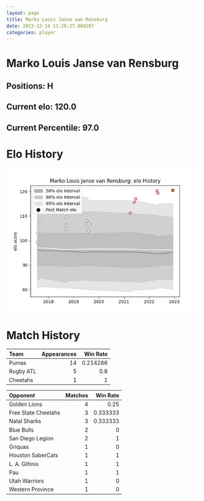 ```yaml
---  
layout: page  
title: Marko Louis Janse van Rensburg  
date: 2022-12-14 11:29:27.889207  
categories: player  
---
```

# Marko Louis Janse van Rensburg

## Positions: H

## Current elo: 120.0

## Current Percentile: 97.0

# Elo History


![elo history](history_MarkoLouisJansevanRensburg.png)
# Match History


| Team      |   Appearances |   Win Rate |
|:----------|--------------:|-----------:|
| Pumas     |            14 |   0.214286 |
| Rugby ATL |             5 |   0.8      |
| Cheetahs  |             1 |   1        |

| Opponent            |   Matches |   Win Rate |
|:--------------------|----------:|-----------:|
| Golden Lions        |         4 |   0.25     |
| Free State Cheetahs |         3 |   0.333333 |
| Natal Sharks        |         3 |   0.333333 |
| Blue Bulls          |         2 |   0        |
| San Diego Legion    |         2 |   1        |
| Griquas             |         1 |   0        |
| Houston SaberCats   |         1 |   1        |
| L. A. Giltinis      |         1 |   1        |
| Pau                 |         1 |   1        |
| Utah Warriors       |         1 |   0        |
| Western Province    |         1 |   0        |